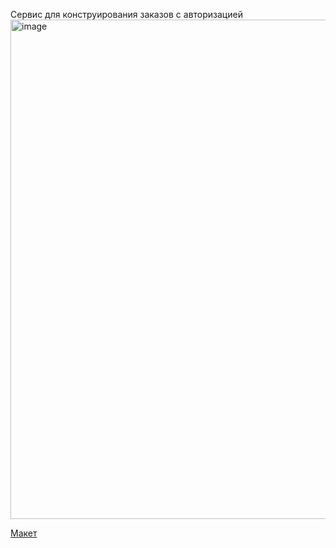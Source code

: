  Сервис для конструирования заказов с авторизацией
<img width="799" alt="image" src="https://github.com/user-attachments/assets/2624ebcf-7db8-44b8-817b-753acdae207d" />

[Макет](<https://www.figma.com/file/vIywAvqfkOIRWGOkfOnReY/React-Fullstack_-Проектные-задачи-(3-месяца)_external_link?type=design&node-id=0-1&mode=design>)

